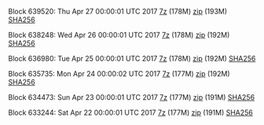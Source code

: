 Block 639520: Thu Apr 27 00:00:01 UTC 2017 [7z](https://transfer.sh/ohl7U/bootstrap.dat.20170427.7z) (178M) [zip](https://transfer.sh/SLzN4/bootstrap.dat.20170427.zip) (193M) [SHA256](https://transfer.sh/166fZn/sha256.txt)

Block 638248: Wed Apr 26 00:00:01 UTC 2017 [7z](https://transfer.sh/4sL4C/bootstrap.dat.20170426.7z) (178M) [zip](https://transfer.sh/TmS6U/bootstrap.dat.20170426.zip) (192M) [SHA256](https://transfer.sh/qr9Xx/sha256.txt)

Block 636980: Tue Apr 25 00:00:01 UTC 2017 [7z](https://transfer.sh/4smOo/bootstrap.dat.20170425.7z) (178M) [zip](https://transfer.sh/ho8Ya/bootstrap.dat.20170425.zip) (192M) [SHA256](https://transfer.sh/5jOAU/sha256.txt)

Block 635735: Mon Apr 24 00:00:02 UTC 2017 [7z](https://transfer.sh/M46Q1/bootstrap.dat.20170424.7z) (177M) [zip](https://transfer.sh/eVfce/bootstrap.dat.20170424.zip) (192M) [SHA256](https://transfer.sh/10QUwq/sha256.txt)

Block 634473: Sun Apr 23 00:00:01 UTC 2017 [7z](https://transfer.sh/3hGhQ/bootstrap.dat.20170423.7z) (177M) [zip](https://transfer.sh/ZFTS6/bootstrap.dat.20170423.zip) (191M) [SHA256](https://transfer.sh/OtMAA/sha256.txt)

Block 633244: Sat Apr 22 00:00:01 UTC 2017 [7z](https://transfer.sh/11Kdgy/bootstrap.dat.20170422.7z) (177M) [zip](https://transfer.sh/7hMyJ/bootstrap.dat.20170422.zip) (191M) [SHA256](https://transfer.sh/QcwC/sha256.txt)

